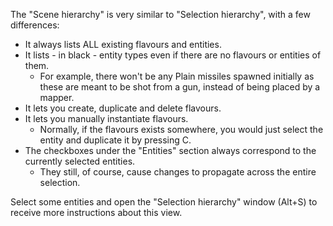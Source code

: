 The "Scene hierarchy" is very similar to "Selection hierarchy",
with a few differences:

- It always lists ALL existing flavours and entities.
- It lists - in black - entity types even if there are no flavours or entities of them.
	- For example, there won't be any Plain missiles spawned initially
	  as these are meant to be shot from a gun, instead of being placed by a mapper.
- It lets you create, duplicate and delete flavours.
- It lets you manually instantiate flavours.
	- Normally, if the flavours exists somewhere, you would just select the entity 
	  and duplicate it by pressing C.
- The checkboxes under the "Entities" section always correspond to the currently selected entities.
	- They still, of course, cause changes to propagate across the entire selection.

Select some entities and open the "Selection hierarchy" window (Alt+S)
to receive more instructions about this view.
